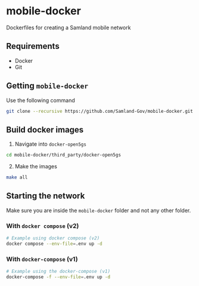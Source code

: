 # mobile-docker

Dockerfiles for creating a Samland mobile network

## Requirements

* Docker
* Git

## Getting `mobile-docker`

Use the following command

```bash
git clone --recursive https://github.com/Samland-Gov/mobile-docker.git
```
## Build docker images

1. Navigate into `docker-open5gs`

```bash
cd mobile-docker/third_party/docker-open5gs
```

2. Make the images

```bash
make all
```

## Starting the network

Make sure you are inside the `mobile-docker` folder and not any other folder.

### With `docker compose` (v2)

```bash
# Example using docker compose (v2)
docker compose --env-file=.env up -d
```

### With `docker-compose` (v1)

```bash
# Example using the docker-compose (v1)
docker-compose -f --env-file=.env up -d
```